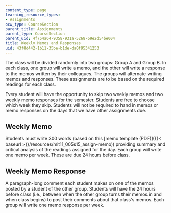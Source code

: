 ```yaml
---
content_type: page
learning_resource_types:
- Assignments
ocw_type: CourseSection
parent_title: Assignments
parent_type: CourseSection
parent_uid: 4f754a64-9358-931a-5268-69e2d54be004
title: Weekly Memos and Responses
uid: 43f8d442-1b11-35be-b1de-da0f95341253
---
```


The class will be divided randomly into two groups: Group A and Group B. In each class, one group will write a memo, and the other will write a response to the memos written by their colleagues. The groups will alternate writing memos and responses. These assignments are to be based on the required readings for each class.

Every student will have the opportunity to skip two weekly memos and two weekly memo responses for the semester. Students are free to choose which week they skip. Students will not be required to hand in memos or memo responses on the days that we have other assignments due.

Weekly Memo
-----------

Students must write 300 words (based on this [memo template (PDF)]({{< baseurl >}}/resources/mit11_005s15_assign-memo)) providing summary and critical analysis of the readings assigned for the day. Each group will write one memo per week. These are due 24 hours before class.

Weekly Memo Response
--------------------

A paragraph-long comment each student makes on one of the memos posted by a student of the other group. Students will have the 24 hours before class (i.e., between when the other group turns their memos in and when class begins) to post their comments about that class's memos. Each group will write one memo response per week.